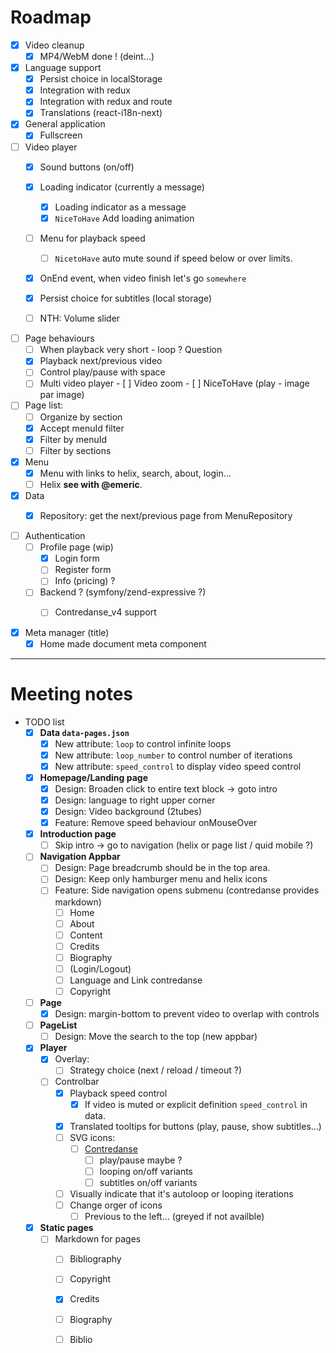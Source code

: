 # Roadmap 

- [X] Video cleanup
  - [X] MP4/WebM done ! (deint...)

- [X] Language support 
  - [X] Persist choice in localStorage
  - [X] Integration with redux
  - [X] Integration with redux and route
  - [X] Translations (react-i18n-next)

- [X] General application
  - [X] Fullscreen
  
- [ ] Video player
  - [x] Sound buttons (on/off)
  - [x] Loading indicator (currently a message)
    - [x] Loading indicator as a message
    - [x] `NiceToHave` Add loading animation 
  - [ ] Menu for playback speed
    - [ ] `NicetoHave` auto mute sound if speed below or over limits.
  - [x] OnEnd event, when video finish let's go `somewhere`
  - [x] Persist choice for subtitles (local storage)
  - [ ] NTH: Volume slider
  
       
- [ ] Page behaviours  
  - [ ] When playback very short - loop ? Question  
  - [x] Playback next/previous video 
  - [ ] Control play/pause with space
  - [ ] Multi video player
        - [ ] Video zoom 
        - [ ] NiceToHave (play - image par image)

- [ ] Page list:
  - [ ] Organize by section
  - [x] Accept menuId filter
  - [x] Filter by menuId
  - [ ] Filter by sections

- [X] Menu
  - [X] Menu with links to helix, search, about, login...
  - [ ] Helix **see with @emeric**.
      
- [x] Data
  - [X] Repository: get the next/previous page from MenuRepository
     

- [ ] Authentication
  - [ ] Profile page (wip)
    - [X] Login form
    - [ ] Register form
    - [ ] Info (pricing) ?
  - [ ] Backend ? (symfony/zend-expressive ?)
    - [ ] Contredanse_v4 support

  
- [x] Meta manager (title)
  - [x] Home made document meta component  

------

# Meeting notes

- TODO list
  - [x] **Data `data-pages.json`**
      - [x] New attribute: `loop` to control infinite loops
      - [x] New attribute: `loop_number` to control number of iterations
      - [x] New attribute: `speed_control` to display video speed control
  - [x] **Homepage/Landing page**
    - [x] Design: Broaden click to entire text block -> goto intro  
    - [x] Design: language to right upper corner  
    - [x] Design: Video background (2tubes)
    - [x] Feature: Remove speed behaviour onMouseOver
  - [x] **Introduction page**
    - [ ] Skip intro -> go to navigation (helix or page list / quid mobile ?)    
  - [ ] **Navigation Appbar**
    - [ ] Design: Page breadcrumb should be in the top area.
    - [ ] Design: Keep only hamburger menu and helix icons
    - [ ] Feature: Side navigation opens submenu (contredanse provides markdown)    
       - [ ] Home
       - [ ] About 
       - [ ] Content
       - [ ] Credits 
       - [ ] Biography
       - [ ] (Login/Logout)
       - [ ] Language and Link contredanse 
       - [ ] Copyright       
  - [ ] **Page**
    - [x] Design: margin-bottom to prevent video to overlap with controls
  - [ ] **PageList**
      - [ ] Design: Move the search to the top (new appbar)    
  - [x] **Player**       
    - [x] Overlay:
      - [ ] Strategy choice (next / reload / timeout ?)       
    - [ ] Controlbar
      - [x] Playback speed control 
        - [x] If video is muted or explicit definition `speed_control` in data.
      - [x] Translated tooltips for buttons (play, pause, show subtitles...)              
      - [ ] SVG icons:
        - [ ] <u>Contredanse</u>
          - [ ] play/pause maybe ? 
          - [ ] looping on/off variants
          - [ ] subtitles on/off variants
      - [ ] Visually indicate that it's autoloop or looping iterations
      - [ ] Change orger of icons
          - [ ] Previous to the left... (greyed if not availble)         
  - [x] **Static pages**
    - [ ] Markdown for pages
      - [ ] Bibliography
      - [ ] Copyright
      - [x] Credits
      - [ ] Biography
      - [ ] Biblio
               
